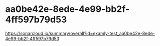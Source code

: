 # aa0be42e-8ede-4e99-bb2f-4ff597b79d53
https://sonarcloud.io/summary/overall?id=examly-test_aa0be42e-8ede-4e99-bb2f-4ff597b79d53
